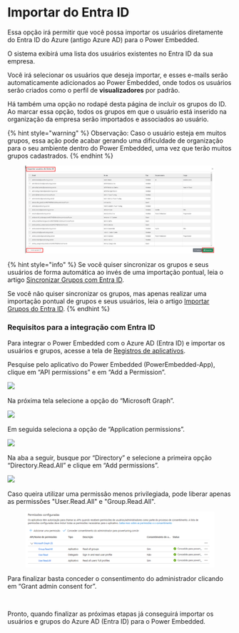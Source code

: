 # Importar do Entra ID

Essa opção irá permitir que você possa importar os usuários diretamente do Entra ID do Azure (antigo Azure AD) para o Power Embedded.

O sistema exibirá uma lista dos usuários existentes no Entra ID da sua empresa.

Você irá selecionar os usuários que deseja importar, e esses e-mails serão automaticamente adicionados ao Power Embedded, onde todos os usuários serão criados como o perfil de **visualizadores** por padrão.

Há também uma opção no rodapé desta página de incluir os grupos do ID. Ao marcar essa opção, todos os grupos em que o usuário está inserido na organização da empresa serão importados e associados ao usuário.

{% hint style="warning" %}
Observação: Caso o usuário esteja em muitos grupos, essa ação pode acabar gerando uma dificuldade de organização para o seu ambiente dentro do Power Embedded, uma vez que terão muitos grupos cadastrados.
{% endhint %}

<figure><img src="../../.gitbook/assets/image (186).png" alt=""><figcaption></figcaption></figure>

{% hint style="info" %}
Se você quiser sincronizar os grupos e seus usuários de forma automática ao invés de uma importação pontual, leia o artigo [Sincronizar Grupos com Entra ID](../grupos/sincronizar-com-entra-id.md).



Se você não quiser sincronizar os grupos, mas apenas realizar uma importação pontual de grupos e seus usuários, leia o artigo [Importar Grupos do Entra ID](../grupos/importar-do-entra-id.md).
{% endhint %}



### Requisitos para a integração com Entra ID

Para integrar o Power Embedded com o Azure AD (Entra ID) e importar os usuários e grupos, acesse a tela de [Registros de aplicativos](https://portal.azure.com/#view/Microsoft_AAD_IAM/ActiveDirectoryMenuBlade/~/RegisteredApps).

Pesquise pelo aplicativo do Power Embedded (PowerEmbedded-App), clique em “API permissions” e em “Add a Permission”.

![](https://powerembedded.com.br/wp-content/uploads/2024/07/Permissoes-de-APIS.png)

Na próxima tela selecione a opção do “Microsoft Graph”.

![](https://powerembedded.com.br/wp-content/uploads/2024/07/Permissoes-aplicativo.png)

Em seguida seleciona a opção de “Application permissions”.

![](https://powerembedded.com.br/wp-content/uploads/2024/07/Microsoft-Graph.png)

Na aba a seguir, busque por “Directory” e selecione a primeira opção “Directory.Read.All” e clique em “Add permissions”.

![](https://powerembedded.com.br/wp-content/uploads/2024/07/Directory-1.png)

Caso queira utilizar uma permissão menos privilegiada, pode liberar apenas as permissões "User.Read.All" e "Group.Read.All".

<figure><img src="../../.gitbook/assets/image.png" alt=""><figcaption></figcaption></figure>

Para finalizar basta conceder o consentimento do administrador clicando em “Grant admin consent for”.

<figure><img src="https://powerembedded.com.br/wp-content/uploads/2024/07/Conssentimento-admin.png" alt=""><figcaption></figcaption></figure>

Pronto, quando finalizar as próximas etapas já conseguirá importar os usuários e grupos do Azure AD (Entra ID) para o Power Embedded.
